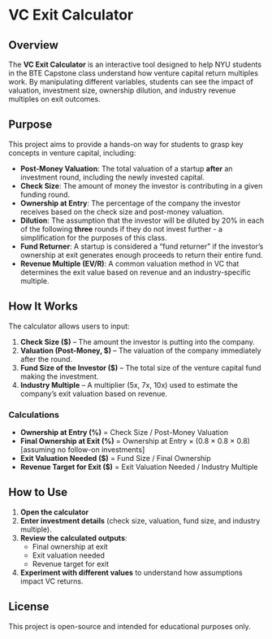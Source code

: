 # VC Exit Calculator

## Overview
The **VC Exit Calculator** is an interactive tool designed to help NYU students in the BTE Capstone class understand how venture capital return multiples work. By manipulating different variables, students can see the impact of valuation, investment size, ownership dilution, and industry revenue multiples on exit outcomes. 

## Purpose
This project aims to provide a hands-on way for students to grasp key concepts in venture capital, including:
- **Post-Money Valuation**: The total valuation of a startup **after** an investment round, including the newly invested capital.
- **Check Size**: The amount of money the investor is contributing in a given funding round.
- **Ownership at Entry**: The percentage of the company the investor receives based on the check size and post-money valuation.
- **Dilution**: The assumption that the investor will be diluted by 20% in each of the following **three** rounds if they do not invest further - a simplification for the purposes of this class.
- **Fund Returner**: A startup is considered a “fund returner” if the investor’s ownership at exit generates enough proceeds to return their entire fund.
- **Revenue Multiple (EV/R)**: A common valuation method in VC that determines the exit value based on revenue and an industry-specific multiple.

## How It Works
The calculator allows users to input:
1. **Check Size ($)** – The amount the investor is putting into the company.
2. **Valuation (Post-Money, $)** – The valuation of the company immediately after the round.
3. **Fund Size of the Investor ($)** – The total size of the venture capital fund making the investment.
4. **Industry Multiple** – A multiplier (5x, 7x, 10x) used to estimate the company’s exit valuation based on revenue.

### Calculations
- **Ownership at Entry (%)** = Check Size / Post-Money Valuation
- **Final Ownership at Exit (%)** = Ownership at Entry × (0.8 × 0.8 × 0.8) [assuming no follow-on investments]
- **Exit Valuation Needed ($)** = Fund Size / Final Ownership
- **Revenue Target for Exit ($)** = Exit Valuation Needed / Industry Multiple

## How to Use
1. **Open the calculator** 
2. **Enter investment details** (check size, valuation, fund size, and industry multiple).
3. **Review the calculated outputs**:
   - Final ownership at exit
   - Exit valuation needed
   - Revenue target for exit
4. **Experiment with different values** to understand how assumptions impact VC returns.

## License
This project is open-source and intended for educational purposes only.
